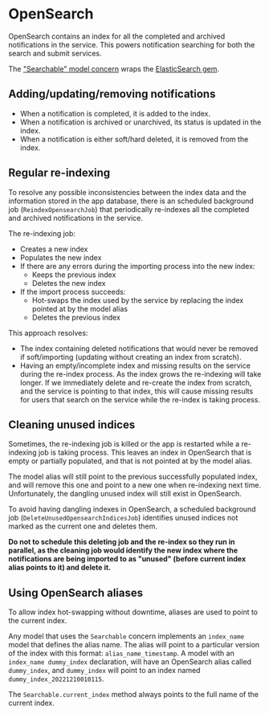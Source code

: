 # OpenSearch

OpenSearch contains an index for all the completed and archived notifications in the service. This powers
notification searching for both the search and submit services.

The ["Searchable" model concern](https://github.com/OfficeForProductSafetyAndStandards/cosmetic-product-notifications/blob/main/cosmetics-web/app/models/concerns/searchable.rb)
wraps the [ElasticSearch gem](https://github.com/elastic/elasticsearch-rails).

## Adding/updating/removing notifications

* When a notification is completed, it is added to the index.
* When a notification is archived or unarchived, its status is updated in the index.
* When a notification is either soft/hard deleted, it is removed from the index.

## Regular re-indexing

To resolve any possible inconsistencies between the index data and the information stored in the app database,
there is an scheduled background job (`ReindexOpensearchJob`) that periodically re-indexes all the completed
and archived notifications in the service.

The re-indexing job:

* Creates a new index
* Populates the new index
* If there are any errors during the importing process into the new index:
  * Keeps the previous index
  * Deletes the new index
* If the import process succeeds:
  * Hot-swaps the index used by the service by replacing the index pointed at by the model alias
  * Deletes the previous index

This approach resolves:

* The index containing deleted notifications that would never be removed if soft/importing
  (updating without creating an index from scratch).
* Having an empty/incomplete index and missing results on the service during the re-index process.
  As the index grows the re-indexing will take longer. If we immediately delete and re-create the index
  from scratch, and the service is pointing to that index, this will cause missing results for users
  that search on the service while the re-index is taking process.

## Cleaning unused indices

Sometimes, the re-indexing job is killed or the app is restarted while a re-indexing job is taking process.
This leaves an index in OpenSearch that is empty or partially populated, and that is not pointed at by the
model alias.

The model alias will still point to the previous successfully populated index, and will remove this one
and point to a new one when re-indexing next time. Unfortunately, the dangling unused index will still
exist in OpenSearch.

To avoid having dangling indexes in OpenSearch, a scheduled background job (`DeleteUnusedOpensearchIndicesJob`)
identifies unused indices not marked as the current one and deletes them.

**Do not to schedule this deleting job and the re-index so they run in parallel, as the cleaning job
would identify the new index where the notifications are being imported to as "unused" (before current
index alias points to it) and delete it.**

## Using OpenSearch aliases

To allow index hot-swapping without downtime, aliases are used to point to the current index.

Any model that uses the `Searchable` concern implements an `index_name` model that defines the alias name.
The alias will point to a particular version of the index with this format: `alias_name_timestamp`.
A model with an `index_name dummy_index` declaration, will have an OpenSearch alias called `dummy_index`,
and `dummy_index` will point to an index named `dummy_index_20221210010115`.

The `Searchable.current_index` method always points to the full name of the current index.
